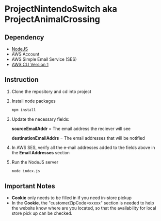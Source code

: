 # ProjectNintendoSwitch aka ProjectAnimalCrossing

## Dependency

- [NodeJS](https://nodejs.org/en/download/)
- AWS Account
- AWS Simple Email Service (SES)
- [AWS CLI Version 1](https://docs.aws.amazon.com/cli/latest/userguide/install-cliv1.html)

## Instruction

1. Clone the repository and cd into project

2. Install node packages

    ```bash
    npm install
    ```

3. Update the necessary fields:

    **sourceEmailAddr** = The email address the reciever will see

    **destinationEmailAddrs** = The email addresses that will be notified

4. In AWS SES, verify all the e-mail addresses added to the fields above in the **Email Addresses** section

5. Run the NodeJS server

    ```bash
    node index.js
    ```

## Important Notes

- **Cookie** only needs to be filled in if you need in-store pickup
- In the **Cookie**, the "customerZipCode=xxxxx" section is needed to help the website know where are you located, so that the availability for local store pick up can be checked.
